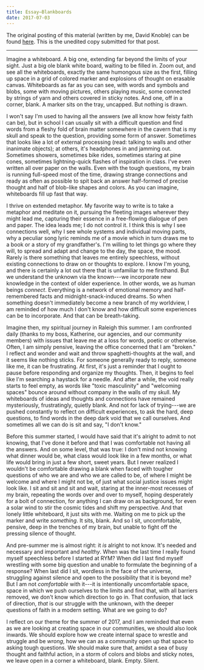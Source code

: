 ```yaml
---
title: Essay—Blankboards
date: 2017-07-03
---
```


The original posting of this material (written by me, David Knoble) can be found
[here](https://youthmissionco.org/blankboards/). This is the unedited copy
submitted for that post.

---

Imagine a whiteboard. A big one, extending far beyond the limits of your sight.
Just a big ole blank white board, waiting to be filled in. Zoom out, and see all
the whiteboards, exactly the same humongous size as the first, filling up space
in a grid of colored marker and explosions of thought on erasable canvas.
Whiteboards as far as you can see, with words and symbols and blobs, some with
moving pictures, others playing music, some connected by strings of yarn and
others covered in sticky notes. And one, off in a corner, blank. A marker sits
on the tray, uncapped. But nothing is drawn.

I won't say I'm used to having all the answers (we all know how feisty faith can
be), but in school I can usually sit with a difficult question and find words
from a fleshy fold of brain matter somewhere in the cavern that is my skull and
speak to the question, providing some form of answer. Sometimes that looks like
a lot of external processing (read: talking to walls and other inanimate
objects); at others, it's headphones in and jamming out. Sometimes showers,
sometimes bike rides, sometimes staring at pine cones, sometimes lightning-quick
flashes of inspiration in class. I've even written all over paper on the walls.
Even with the tough questions, my brain is running full-speed most of the time,
drawing strange connections and ready as often as possible to spit back an
answer half-formed of precise thought and half of blob-like shapes and colors.
As you can imagine, whiteboards fill up fast that way.

I thrive on extended metaphor. My favorite way to write is to take a metaphor
and meditate on it, pursuing the fleeting images wherever they might lead me,
capturing their essence in a free-flowing dialogue of pen and paper. The idea
leads me; I do not control it. I think this is why I see connections well, why I
see whole systems and individual moving parts, why a peculiar song lyric reminds
me of a movie which in turn draws me to a book or a story of my grandfather's.
I'm willing to let things go where they will, to spread and adapt and change to
the day, the space, the mood. Rarely is there something that leaves me entirely
speechless, without existing connections to draw on or thoughts to explore. I
know I'm young, and there is certainly a lot out there that is unfamiliar to me
firsthand. But we understand the unknown via the known---we incorporate new
knowledge in the context of older experience. In other words, we as human beings
*connect*. Everything is a network of emotional memory and half-remembered facts
and midnight-snack-induced dreams.  So when something doesn't immediately become
a new branch of my worldview, I am reminded of how much I don't know and how
difficult some experiences can be to incorporate. And that can be breath-taking.

Imagine then, my spiritual journey in Raleigh this summer. I am confronted daily
(thanks to my boss, Katherine, our agencies, and our community members) with
issues that leave me at a loss for words, poetic or otherwise. Often, I am
simply pensive, leaving the office concerned that I am "broken." I reflect and
wonder and wait and throw spaghetti-thoughts at the wall, and it seems like
nothing sticks. For someone generally ready to reply, someone like me, it can be
frustrating. At first, it's just a reminder that I ought to pause before
responding and organize my thoughts. Then, it begins to feel like I'm searching
a haystack for a needle. And after a while, the void really starts to feel
empty, as words like "toxic masculinity" and "welcoming spaces" bounce around
without company in the walls of my skull. My whiteboards of ideas and thoughts
and connections have remained mysteriously, frustratingly, quietly blank. And
not for lack of trying---we are pushed constantly to reflect on difficult
experiences, to ask the hard, deep questions, to find words in the deep dark
void that we call ourselves. And sometimes all we can do is sit and say, "I
don't know."

Before this summer started, I would have said that it's alright to admit to not
knowing, that I've done it before and that I was comfortable not having all the
answers. And on some level, that was true: I don't mind not knowing what dinner
would be, what class would look like in a few months, or what life would bring
in just a few short, sweet years. But I never realized I wouldn't be comfortable
drawing a blank when faced with tougher questions of who we are and who we are
called to be, of where I might be welcome and where I might not be, of just what
social justice issues might look like. I sit and sit and sit and wait, staring
at the inner-most recesses of my brain, repeating the words over and over to
myself, hoping desperately for a bolt of connection, for anything I can draw on
as background, for even a solar wind to stir the cosmic tides and shift my
perspective. And that lonely little whiteboard, it just sits with me. Waiting on
me to pick up the marker and write *something*. It sits, blank. And so I sit,
uncomfortable, pensive, deep in the trenches of my brain, but unable to fight
off the pressing silence of thought.

And pre-summer me is almost right: it *is* alright to not know. It's needed and
necessary and important and *healthy*. When was the last time I really found
myself speechless before I started at RYM? When did I last find myself wrestling
with some big question and unable to formulate the beginning of a response? When
last did I sit, wordless in the face of the universe, struggling against silence
and open to the possibility that it is beyond me?  But I am not *comfortable*
with it---it is intentionally uncomfortable space, space in which we push
ourselves to the limits and find that, with all barriers removed, we don't know
which direction to go in. That confusion, that lack of direction, *that* is our
struggle with the unknown, with the deeper questions of faith in a modern
setting. What are we going to do?

I reflect on our theme for the summer of 2017, and I am reminded that even as we
are looking at creating space in our communities, we should also look inwards.
We should explore how we create internal space to wrestle and struggle and be
*wrong*, how we can as a community open up that space to asking tough questions.
We should make sure that, amidst a sea of busy thought and faithful action, in a
storm of colors and blobs and sticky notes, we leave open in a corner a
whiteboard, blank. Empty. Silent.
